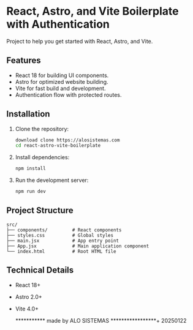 # React, Astro, and Vite Boilerplate with Authentication

Project to help you get started with React, Astro, and Vite.

## Features

- React 18 for building UI components.
- Astro for optimized website building.
- Vite for fast build and development.
- Authentication flow with protected routes.

## Installation

1. Clone the repository:

   ```bash
   download clone https://alosistemas.com
   cd react-astro-vite-boilerplate
   ```

2. Install dependencies:

   ```bash
   npm install
   ```

3. Run the development server:

   ```bash
   npm run dev
   ```

## Project Structure

```
src/
├── components/         # React components
├── styles.css          # Global styles
├── main.jsx            # App entry point
├── App.jsx             # Main application component
└── index.html          # Root HTML file
```

## Technical Details

- React 18+
- Astro 2.0+
- Vite 4.0+

  *********** made by ALO SISTEMAS *****************+ 20250122

